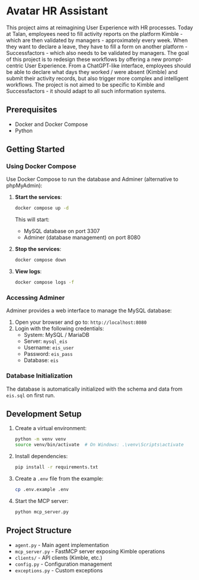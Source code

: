 # Avatar HR Assistant

This project aims at reimagining User Experience with HR processes. Today at Talan, employees need to fill activity reports on the platform Kimble - which are then validated by managers - approximately every week. When they want to declare a leave, they have to fill a form on another platform - Successfactors - which also needs to be validated by managers.
The goal of this project is to redesign these workflows by offering a new prompt-centric User Experience. From a ChatGPT-like interface, employees should be able to declare what days they worked / were absent (Kimble) and submit their activity records, but also trigger more complex and intelligent workflows. The project is not aimed to be specific to Kimble and Successfactors - it should adapt to all such information systems.

## Prerequisites

- Docker and Docker Compose
- Python

## Getting Started

### Using Docker Compose

Use Docker Compose to run the database and Adminer (alternative to phpMyAdmin):

1. **Start the services**:
   ```bash
   docker compose up -d
   ```
   This will start:
   - MySQL database on port 3307
   - Adminer (database management) on port 8080

2. **Stop the services**:
   ```bash
   docker compose down
   ```

3. **View logs**:
   ```bash
   docker compose logs -f
   ```

### Accessing Adminer

Adminer provides a web interface to manage the MySQL database:

1. Open your browser and go to: `http://localhost:8080`
2. Login with the following credentials:
   - System: MySQL / MariaDB
   - Server: `mysql_eis`
   - Username: `eis_user`
   - Password: `eis_pass`
   - Database: `eis`

### Database Initialization

The database is automatically initialized with the schema and data from `eis.sql` on first run.

## Development Setup

1. Create a virtual environment:
   ```bash
   python -m venv venv
   source venv/bin/activate  # On Windows: .\venv\Scripts\activate
   ```

2. Install dependencies:
   ```bash
   pip install -r requirements.txt
   ```

3. Create a `.env` file from the example:
   ```bash
   cp .env.example .env
   ```

4. Start the MCP server:
   ```bash
   python mcp_server.py
   ```

## Project Structure

- `agent.py` - Main agent implementation
- `mcp_server.py` - FastMCP server exposing Kimble operations
- `clients/` - API clients (Kimble, etc.)
- `config.py` - Configuration management
- `exceptions.py` - Custom exceptions
